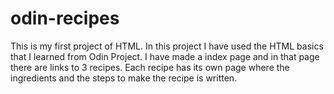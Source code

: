 # odin-recipes

This is my first project of HTML. In this project I have used the HTML basics that I learned from Odin Project. I have made a index page and in that page there are links to 3 recipes. Each recipe has its own page where the ingredients and the steps to make the recipe is written.